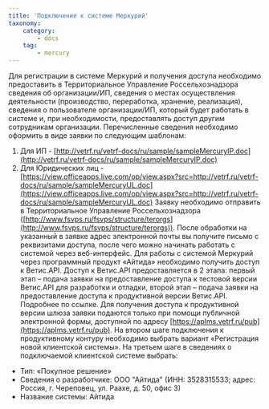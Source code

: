 ```yaml
---
title: 'Подключение к системе Меркурий'
taxonomy:
    category:
        - docs
    tag:
        - mercury
---
```


Для регистрации в системе Меркурий и получения доступа необходимо предоставить в Территориальное Управление Россельхознадзора сведения об организации/ИП, сведения о местах осуществления деятельности (производство, переработка, хранение, реализация), сведения о пользователе организации/ИП, который будет работать в системе и, при необходимости, предоставлять доступ другим сотрудникам организации.
Перечисленные сведения необходимо оформить в виде заявки по следующим шаблонам:
1) Для ИП - [http://vetrf.ru/vetrf-docs/ru/sample/sampleMercuryIP.doc](http://vetrf.ru/vetrf-docs/ru/sample/sampleMercuryIP.doc)
2) Для Юридических лиц - [https://view.officeapps.live.com/op/view.aspx?src=http://vetrf.ru/vetrf-docs/ru/sample/sampleMercuryUL.doc](https://view.officeapps.live.com/op/view.aspx?src=http://vetrf.ru/vetrf-docs/ru/sample/sampleMercuryUL.doc)
Заявку необходимо отправить в Территориальное Управление Россельхознадзора ([http://www.fsvps.ru/fsvps/structure/terorgs](http://www.fsvps.ru/fsvps/structure/terorgs)).
После обработки на указанный в заявке адрес электронной почты вы получите письмо с реквизитами доступа, после чего можно начинать работать с системой через веб-интерфейс.
Для работы с системой Меркурий через программный продукт «Айтида» необходимо получить доступ к Ветис.API.
Доступ к Ветис.API предоставляется в 2 этапа: первый этап – подача заявки на предоставление доступа к тестовой версии Ветис.API для разработки и отладки, второй этап – подача заявки на предоставление доступа к продуктивной версии Ветис.API. Подробнее по ссылке.
Для получения доступа к продуктивной версии шлюза заявки подаются только при помощи публичной электронной формы, доступной по адресу [https://aplms.vetrf.ru/pub](https://aplms.vetrf.ru/pub).
На втором шаге подключения к продуктивному контуру необходимо выбрать вариант «Регистрация новой клиентской системы».
На третьем шаге в сведениях о подключаемой клиентской системе выбрать:

*   Тип: «Покупное решение»
*   Сведения о разработчике: ООО "Айтида" (ИНН: 3528315533; адрес: Россия, г. Череповец, ул. Раахе, д. 50, офис 3)
*   Название системы: Айтида
